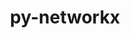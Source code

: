 ---
title: "py-networkx"
layout: cache
categories: [package, v0.20.1]
meta: {"versions": ["2.7.1"], "compilers": ["gcc@=11.1.0", "gcc@=11.3.0"], "oss": ["ubuntu20.04", "ubuntu22.04"], "platforms": ["linux"], "targets": ["x86_64_v3"], "stacks": ["e4s", "ml-linux-x86_64-cpu", "ml-linux-x86_64-cuda", "ml-linux-x86_64-rocm", "root"], "num_specs": 2, "num_specs_by_stack": {"e4s": 1, "root": 2, "ml-linux-x86_64-cpu": 1, "ml-linux-x86_64-rocm": 1, "ml-linux-x86_64-cuda": 1}}
spec_details: [{"hash": "fccpetbk6edycijge5tyn5ie3jcfo7ke", "compiler": "gcc@=11.1.0", "versions": ["2.7.1"], "os": "ubuntu20.04", "platform": "linux", "target": "x86_64_v3", "variants": ["build_system=python_pip", "~extra"], "stacks": ["e4s", "root"], "size": "-", "tarball": "https://binaries.spack.io/v0.20.1/build_cache/linux-ubuntu20.04-x86_64_v3/gcc-11.1.0/py-networkx-2.7.1/linux-ubuntu20.04-x86_64_v3-gcc-11.1.0-py-networkx-2.7.1-fccpetbk6edycijge5tyn5ie3jcfo7ke.spack"}, {"hash": "k6i7k4z3lc4lgzhstra6h5eq2zhvwvfe", "compiler": "gcc@=11.3.0", "versions": ["2.7.1"], "os": "ubuntu22.04", "platform": "linux", "target": "x86_64_v3", "variants": ["build_system=python_pip", "~extra"], "stacks": ["root", "ml-linux-x86_64-cpu", "ml-linux-x86_64-rocm", "ml-linux-x86_64-cuda"], "size": "-", "tarball": "https://binaries.spack.io/v0.20.1/build_cache/linux-ubuntu22.04-x86_64_v3/gcc-11.3.0/py-networkx-2.7.1/linux-ubuntu22.04-x86_64_v3-gcc-11.3.0-py-networkx-2.7.1-k6i7k4z3lc4lgzhstra6h5eq2zhvwvfe.spack"}]
---